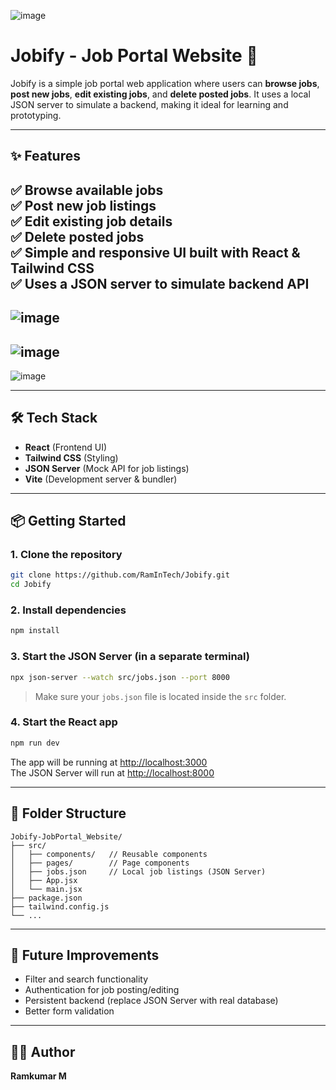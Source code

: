 ![image](https://github.com/user-attachments/assets/41e68b9e-048d-4464-a6d5-ebd6b36116e5)

# Jobify - Job Portal Website 💼

Jobify is a simple job portal web application where users can **browse jobs**, **post new jobs**, **edit existing jobs**, and **delete posted jobs**. It uses a local JSON server to simulate a backend, making it ideal for learning and prototyping.

---

## ✨ Features

✅ Browse available jobs  
✅ Post new job listings  
✅ Edit existing job details  
✅ Delete posted jobs  
✅ Simple and responsive UI built with **React & Tailwind CSS**  
✅ Uses a **JSON server** to simulate backend API  
---
![image](https://github.com/user-attachments/assets/9f11aaf2-dc23-40dd-a56f-1348aafec991)
---
![image](https://github.com/user-attachments/assets/413d7ba9-095a-41a2-8176-a32357f882c8)
---
![image](https://github.com/user-attachments/assets/9f7f8017-6844-4e42-8fca-b63182adead4)

---

## 🛠️ Tech Stack

- **React** (Frontend UI)  
- **Tailwind CSS** (Styling)  
- **JSON Server** (Mock API for job listings)  
- **Vite** (Development server & bundler)  

---

## 📦 Getting Started

### 1. Clone the repository

```bash
git clone https://github.com/RamInTech/Jobify.git
cd Jobify
```

### 2. Install dependencies

```bash
npm install
```

### 3. Start the JSON Server (in a separate terminal)

```bash
npx json-server --watch src/jobs.json --port 8000
```

> Make sure your `jobs.json` file is located inside the `src` folder.

### 4. Start the React app

```bash
npm run dev
```

The app will be running at [http://localhost:3000](http://localhost:3000)  
The JSON Server will run at [http://localhost:8000](http://localhost:8000)  

---

## 📁 Folder Structure

```
Jobify-JobPortal_Website/
├── src/
│   ├── components/   // Reusable components
│   ├── pages/        // Page components
│   ├── jobs.json     // Local job listings (JSON Server)
│   ├── App.jsx
│   └── main.jsx
├── package.json
├── tailwind.config.js
└── ...
```

---

## 🚀 Future Improvements

- Filter and search functionality  
- Authentication for job posting/editing  
- Persistent backend (replace JSON Server with real database)  
- Better form validation  

---

## 👨‍💻 Author

**Ramkumar M**
